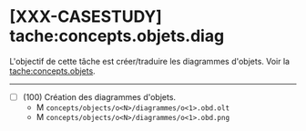 [XXX-CASESTUDY] tache:concepts.objets.diag
===========================================================

L'objectif de cette tâche est créer/traduire les diagrammes d'objets.
 Voir la [tache:concepts.objets](https://modelscript.readthedocs.io/en/latest/tasks/concepts/concepts.objets.diag/index.html).

________

- [ ] (100) Création des diagrammes d'objets.
    - M ``concepts/objects/o<N>/diagrammes/o<1>.obd.olt``
    - M ``concepts/objects/o<N>/diagrammes/o<1>.obd.png``